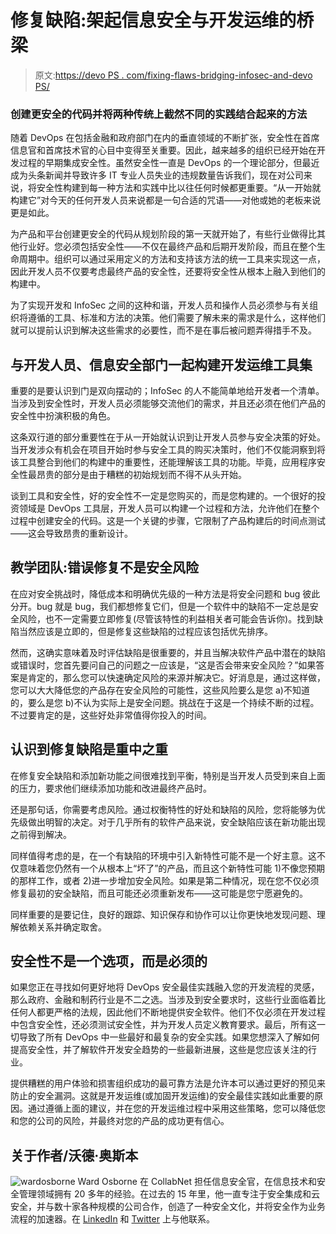 # 修复缺陷:架起信息安全与开发运维的桥梁

> 原文:[https://devo PS . com/fixing-flaws-bridging-infosec-and-devo PS/](https://devops.com/fixing-flaws-bridging-infosec-and-devops/)

### 创建更安全的代码并将两种传统上截然不同的实践结合起来的方法

随着 DevOps 在包括金融和政府部门在内的垂直领域的不断扩张，安全性在首席信息官和首席技术官的心目中变得至关重要。因此，越来越多的组织已经开始在开发过程的早期集成安全性。虽然安全性一直是 DevOps 的一个理论部分，但最近成为头条新闻并导致许多 IT 专业人员失业的违规数量告诉我们，现在对公司来说，将安全性构建到每一种方法和实践中比以往任何时候都更重要。“从一开始就构建它”对今天的任何开发人员来说都是一句合适的咒语——对他或她的老板来说更是如此。

为产品和平台创建更安全的代码从规划阶段的第一天就开始了，有些行业做得比其他行业好。您必须包括安全性——不仅在最终产品和后期开发阶段，而且在整个生命周期中。组织可以通过采用定义的方法和支持该方法的统一工具来实现这一点，因此开发人员不仅要考虑最终产品的安全性，还要将安全性从根本上融入到他们的构建中。

为了实现开发和 InfoSec 之间的这种和谐，开发人员和操作人员必须参与有关组织将遵循的工具、标准和方法的决策。他们需要了解未来的需求是什么，这样他们就可以提前认识到解决这些需求的必要性，而不是在事后被问题弄得措手不及。

## 与开发人员、信息安全部门一起构建开发运维工具集

重要的是要认识到门是双向摆动的；InfoSec 的人不能简单地给开发者一个清单。当涉及到安全性时，开发人员必须能够交流他们的需求，并且还必须在他们产品的安全性中扮演积极的角色。

这条双行道的部分重要性在于从一开始就认识到让开发人员参与安全决策的好处。当开发涉众有机会在项目开始时参与安全工具的购买决策时，他们不仅能洞察到将该工具整合到他们的构建中的重要性，还能理解该工具的功能。毕竟，应用程序安全性最昂贵的部分是由于糟糕的初始规划而不得不从头开始。

谈到工具和安全性，好的安全性不一定是您购买的，而是您构建的。一个很好的投资领域是 DevOps 工具层，开发人员可以构建一个过程和方法，允许他们在整个过程中创建安全的代码。这是一个关键的步骤，它限制了产品构建后的时间点测试——这会导致昂贵的重新设计。

## 教学团队:错误修复不是安全风险

在应对安全挑战时，降低成本和明确优先级的一种方法是将安全问题和 bug 彼此分开。bug 就是 bug，我们都想修复它们，但是一个软件中的缺陷不一定总是安全风险，也不一定需要立即修复(尽管该特性的利益相关者可能会告诉你)。找到缺陷当然应该是立即的，但是修复这些缺陷的过程应该包括优先排序。

然而，这确实意味着及时评估缺陷是很重要的，并且当解决软件产品中潜在的缺陷或错误时，您首先要问自己的问题之一应该是，“这是否会带来安全风险？”如果答案是肯定的，那么您可以快速确定风险的来源并解决它。好消息是，通过这样做，您可以大大降低您的产品存在安全风险的可能性，这些风险要么是您 a)不知道的，要么是您 b)不认为实际上是安全问题。挑战在于这是一个持续不断的过程。不过要肯定的是，这些好处非常值得你投入的时间。

## 认识到修复缺陷是重中之重

在修复安全缺陷和添加新功能之间很难找到平衡，特别是当开发人员受到来自上面的压力，要求他们继续添加功能和改进最终产品时。

还是那句话，你需要考虑风险。通过权衡特性的好处和缺陷的风险，您将能够为优先级做出明智的决定。对于几乎所有的软件产品来说，安全缺陷应该在新功能出现之前得到解决。

同样值得考虑的是，在一个有缺陷的环境中引入新特性可能不是一个好主意。这不仅意味着您仍然有一个从根本上“坏了”的产品，而且这个新特性可能 1)不像您预期的那样工作，或者 2)进一步增加安全风险。如果是第二种情况，现在您不仅必须修复最初的安全缺陷，而且可能还必须重新发布——这可能是您宁愿避免的。

同样重要的是要记住，良好的跟踪、知识保存和协作可以让你更快地发现问题、理解依赖关系并确定取舍。

## 安全性不是一个选项，而是必须的

如果您正在寻找如何更好地将 DevOps 安全最佳实践融入您的开发流程的灵感，那么政府、金融和制药行业是不二之选。当涉及到安全要求时，这些行业面临着比任何人都更严格的法规，因此他们不断地提供安全软件。他们不仅必须在开发过程中包含安全性，还必须测试安全性，并为开发人员定义教育要求。最后，所有这一切导致了所有 DevOps 中一些最好和最复杂的安全实践。如果您想深入了解如何提高安全性，并了解软件开发安全趋势的一些最新进展，这些是您应该关注的行业。

提供糟糕的用户体验和损害组织成功的最可靠方法是允许本可以通过更好的预见来防止的安全漏洞。这就是开发运维(或加固开发运维)的安全最佳实践如此重要的原因。通过遵循上面的建议，并在您的开发运维过程中采用这些策略，您可以降低您和您的公司的风险，并最终对您的产品的成功更有信心。

## 关于作者/沃德·奥斯本

![wardosborne](../Images/a57ec446a7771c65e43291dff4f2846e.png) Ward Osborne 在 CollabNet 担任信息安全官，在信息技术和安全管理领域拥有 20 多年的经验。在过去的 15 年里，他一直专注于安全集成和云安全，并与数十家各种规模的公司合作，创造了一种安全文化，并将安全作为业务流程的加速器。在 [LinkedIn](https://www.linkedin.com/in/wardosborne) 和 [Twitter](https://www.twitter.com/WardOsborne) 上与他联系。